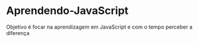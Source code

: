 # Aprendendo-JavaScript
Objetivo é focar na aprendizagem em JavaScript e com o tempo perceber a diferença